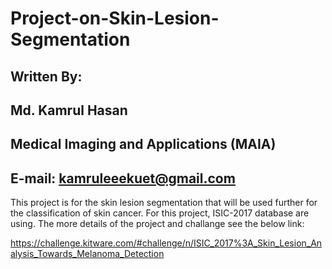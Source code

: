 # Project-on-Skin-Lesion-Segmentation
## Written By:
## Md. Kamrul Hasan
## Medical Imaging and Applications (MAIA)
## E-mail: kamruleeekuet@gmail.com

This project is for the skin lesion segmentation that will be used further for the classification of skin cancer. For this project, ISIC-2017 database are using. The more details of the project and challange see the below link: 

https://challenge.kitware.com/#challenge/n/ISIC_2017%3A_Skin_Lesion_Analysis_Towards_Melanoma_Detection
